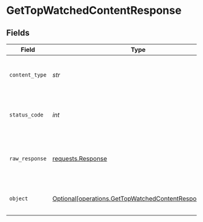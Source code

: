 # GetTopWatchedContentResponse


## Fields

| Field                                                                                                                | Type                                                                                                                 | Required                                                                                                             | Description                                                                                                          |
| -------------------------------------------------------------------------------------------------------------------- | -------------------------------------------------------------------------------------------------------------------- | -------------------------------------------------------------------------------------------------------------------- | -------------------------------------------------------------------------------------------------------------------- |
| `content_type`                                                                                                       | *str*                                                                                                                | :heavy_check_mark:                                                                                                   | HTTP response content type for this operation                                                                        |
| `status_code`                                                                                                        | *int*                                                                                                                | :heavy_check_mark:                                                                                                   | HTTP response status code for this operation                                                                         |
| `raw_response`                                                                                                       | [requests.Response](https://requests.readthedocs.io/en/latest/api/#requests.Response)                                | :heavy_check_mark:                                                                                                   | Raw HTTP response; suitable for custom response parsing                                                              |
| `object`                                                                                                             | [Optional[operations.GetTopWatchedContentResponseBody]](../../models/operations/gettopwatchedcontentresponsebody.md) | :heavy_minus_sign:                                                                                                   | The metadata of the library item.                                                                                    |